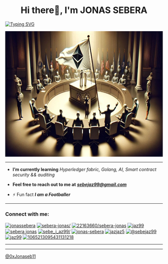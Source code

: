 <h1 align="center" font-family="sans" color="blue">Hi there👋, I'm JONAS SEBERA</h1>

[![Typing SVG](https://readme-typing-svg.demolab.com/?lines=Blockchain+Developer;Web3.0+Application+Developer;Smart+Contract+Developer;Smart+Contract+Auditor;Relational+Databases+Developer)](https://git.io/typing-svg)

<img src='./welcome.jpg' height='400px' width="1000px"/>

<!-- ![Web3.0-Illustration](./welcome.jpg) -->

-------------------

<!-- TROPHIES -->

<!-- <p align="left"> <img src="https://komarev.com/ghpvc/?username=jaz-3-0&label=Profile%20views&color=0e75b6&style=flat" alt="jaz-3-0" /> </p>

<p align="left"> <a href="https://github.com/ryo-ma/github-profile-trophy" rel="noreferrer"><img src="https://github-profile-trophy.vercel.app/?username=jaz-3-0" alt="jaz-3-0" /></a> </p> -->

<!-- ------------------------ -->

- **I’m currently learning** _Hyperledger fabric, Golang, AI, Smart contract security && auditing_

- **Feel free to reach out to me at** _**<sebejaz99@gmail.com>**_

- ⚡ Fun fact _**I am a Footballer**_

--------------------

<h3 align="left">Connect with me:</h3>
<p align="left">
<a href="https://dev.to/jonassebera" rel="noreferrer" target="_blank"><img align="center" src="https://raw.githubusercontent.com/rahuldkjain/github-profile-readme-generator/master/src/images/icons/Social/devto.svg" alt="jonassebera" height="20" width="30" /></a>
<a href="https://linkedin.com/in/sebera-jonas" rel="noreferrer" target="_blank"><img align="center" src="https://raw.githubusercontent.com/rahuldkjain/github-profile-readme-generator/master/src/images/icons/Social/linked-in-alt.svg" alt="sebera-jonas/" height="20" width="30" /></a>
<a href="https://stackoverflow.com/users/22163660/sebera-jonas" rel="noreferrer" target="_blank"><img align="center" src="https://raw.githubusercontent.com/rahuldkjain/github-profile-readme-generator/master/src/images/icons/Social/stack-overflow.svg" alt="22163660/sebera-jonas" height="20" width="30" /></a>
<a href="https://codesandbox.com/jaz99" rel="noreferrer" target="_blank"><img align="center" src="https://raw.githubusercontent.com/rahuldkjain/github-profile-readme-generator/master/src/images/icons/Social/codesandbox.svg" alt="jaz99" height="20" width="30" /></a>
<a href="https://www.facebook.com/jonaswalker.deborde/" rel="noreferrer" target="_blank"><img align="center" src="https://raw.githubusercontent.com/rahuldkjain/github-profile-readme-generator/master/src/images/icons/Social/facebook.svg" alt="sebera jonas" height="20" width="30" /></a>
<a href="https://instagram.com/sebe_j_az99" rel="noreferrer" target="_blank"><img align="center" src="https://raw.githubusercontent.com/rahuldkjain/github-profile-readme-generator/master/src/images/icons/Social/instagram.svg" alt="sebe_j_az99/" height="20" width="30" /></a>
<a href="https://dribbble.com/jonas-sebera" rel="noreferrer" target="_blank"><img align="center" src="https://raw.githubusercontent.com/rahuldkjain/github-profile-readme-generator/master/src/images/icons/Social/dribbble.svg" alt="jonas-sebera" height="20" width="30" /></a>
<a href="https://www.behance.net/jazjaz5" rel="noreferrer" target="_blank"><img align="center" src="https://raw.githubusercontent.com/rahuldkjain/github-profile-readme-generator/master/src/images/icons/Social/behance.svg" alt="jazjaz5" height="20" width="30" /></a>
<a href="https://medium.com/@sebejaz99" rel="noreferrer" target="_blank"><img align="center" src="https://raw.githubusercontent.com/rahuldkjain/github-profile-readme-generator/master/src/images/icons/Social/medium.svg" alt="@sebejaz99" height="20" width="30" /></a>
<a href="https://www.topcoder.com/members/jaz99" rel="noreferrer" target="_blank"><img align="center" src="https://raw.githubusercontent.com/rahuldkjain/github-profile-readme-generator/master/src/images/icons/Social/topcoder.svg" alt="jaz99" height="20" width="30" /></a>
<a href="https://discord.com/users/1065213095431131218" rel="noreferrer" target="_blank"><img align="center" src="https://raw.githubusercontent.com/rahuldkjain/github-profile-readme-generator/master/src/images/icons/Social/discord.svg" alt="1065213095431131218" height="20" width="30" /></a>
</p>

--------------------------------------------------------
<!-- -------------------------------------------------------- -->

<!-- _**[Buy me coffee](https://www.buymeacoffee.com/Jonas_sebera)**_ -->
<!-- Add other languages and tools similarly -->

<!-- ------------------------- -->

<!-- Github stats -->
<!-- <p><img align="left" src="https://github-readme-stats.vercel.app/api/top-langs?username=jaz-3-0&show_icons=true&locale=en&layout=compact" alt="jaz-3-0" /></p>

<p>&nbsp;<img align="center" src="https://github-readme-stats.vercel.app/api?username=jaz-3-0&show_icons=true&locale=en" alt="jaz-3-0" /></p>

<p><img align="center" src="https://github-readme-streak-stats.herokuapp.com/?user=jaz-3-0&" alt="jaz-3-0"/></p> -->

-------------------------

[@0xJonaseb11](https://jonas-sebera.vercel.app)
